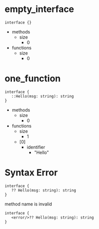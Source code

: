 # empty_interface

```dexscript
interface {}
```

* methods
    * size
        * 0
* functions
    * size
        * 0

# one_function

```dexscript
interface {
   ::Hello(msg: string): string
}
```

* methods
    * size
        * 0
* functions
    * size
        * 1
    * [0]
        * identifier
            * "Hello"

# Syntax Error

```dexscript
interface {
   ?? Hello(msg: string): string
}
```

method name is invalid

```dexscript
interface {
   <error/>?? Hello(msg: string): string
}
````